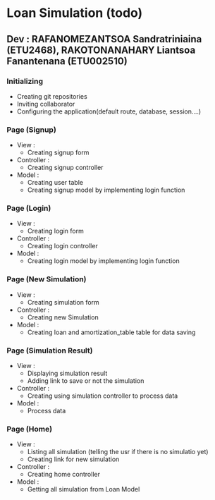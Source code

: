 # Loan Simulation (todo)

## Dev : RAFANOMEZANTSOA Sandratriniaina (ETU2468), RAKOTONANAHARY Liantsoa Fanantenana (ETU002510)

### Initializing

* Creating git repositories
* Inviting collaborator
* Configuring the application(default route, database, session....)

### Page (Signup)

* View :
  * Creating signup form
* Controller :
  * Creating signup controller
* Model :
  * Creating user table
  * Creating signup model by implementing login function

### Page (Login)

* View :
  * Creating login form
* Controller :
  * Creating login controller
* Model :
  * Creating login model by implementing login function

### Page (New Simulation)

* View :
  * Creating simulation form
* Controller :
  * Creating new Simulation
* Model :
  * Creating loan and amortization_table table for data saving

### Page (Simulation Result)

* View :
  * Displaying simulation result
  * Adding link to save or not the simulation
* Controller :
  * Creating using simulation controller to process data
* Model :
  * Process data

### Page (Home)

* View :
  * Listing all simulation (telling the usr if there is no simulatio yet)
  * Creating link for new simulation
* Controller :
  * Creating home controller
* Model :
  * Getting all simulation from Loan Model
